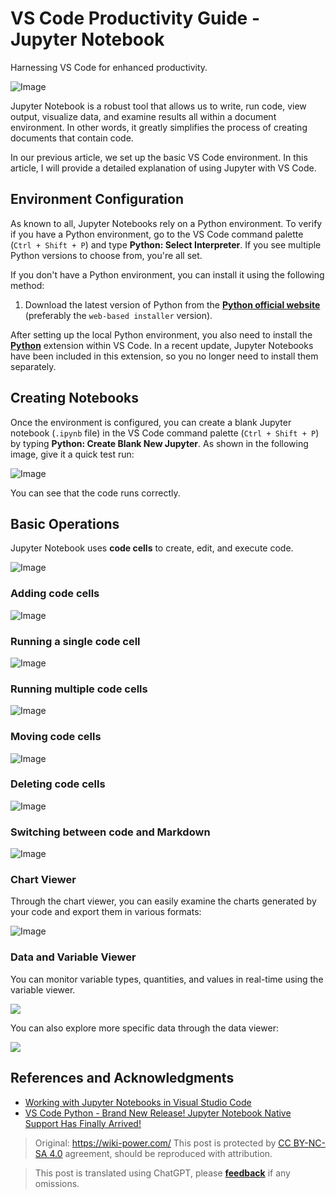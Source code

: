 # VS Code Productivity Guide - Jupyter Notebook

Harnessing VS Code for enhanced productivity.

![Image](https://media.wiki-power.com/img/20200323155728.png)

Jupyter Notebook is a robust tool that allows us to write, run code, view output, visualize data, and examine results all within a document environment. In other words, it greatly simplifies the process of creating documents that contain code.

In our previous article, we set up the basic VS Code environment. In this article, I will provide a detailed explanation of using Jupyter with VS Code.

## Environment Configuration

As known to all, Jupyter Notebooks rely on a Python environment. To verify if you have a Python environment, go to the VS Code command palette (`Ctrl + Shift + P`) and type **Python: Select Interpreter**. If you see multiple Python versions to choose from, you're all set.

If you don't have a Python environment, you can install it using the following method:

1. Download the latest version of Python from the [**Python official website**](https://www.python.org/) (preferably the `web-based installer` version).

After setting up the local Python environment, you also need to install the [**Python**](https://marketplace.visualstudio.com/items?itemName=ms-python.python) extension within VS Code. In a recent update, Jupyter Notebooks have been included in this extension, so you no longer need to install them separately.

## Creating Notebooks

Once the environment is configured, you can create a blank Jupyter notebook (`.ipynb` file) in the VS Code command palette (`Ctrl + Shift + P`) by typing **Python: Create Blank New Jupyter**. As shown in the following image, give it a quick test run:

![Image](https://media.wiki-power.com/img/20200323153020.png)

You can see that the code runs correctly.

## Basic Operations

Jupyter Notebook uses **code cells** to create, edit, and execute code.

![Image](https://media.wiki-power.com/img/20200323153717.png)

### Adding code cells

![Image](https://media.wiki-power.com/img/20200323153850.png)

### Running a single code cell

![Image](https://media.wiki-power.com/img/20200323153939.png)

### Running multiple code cells

![Image](https://media.wiki-power.com/img/20200323154005.png)

### Moving code cells

![Image](https://media.wiki-power.com/img/20200323154059.png)

### Deleting code cells

![Image](https://media.wiki-power.com/img/20200323154148.png)

### Switching between code and Markdown

![Image](https://media.wiki-power.com/img/20200323154242.png)

### Chart Viewer

Through the chart viewer, you can easily examine the charts generated by your code and export them in various formats:

![Image](https://media.wiki-power.com/img/20200323154555.png)

### Data and Variable Viewer

You can monitor variable types, quantities, and values in real-time using the variable viewer.

![](https://media.wiki-power.com/img/20200323154758.png)

You can also explore more specific data through the data viewer:

![](https://media.wiki-power.com/img/20200323154832.png)

## References and Acknowledgments

- [Working with Jupyter Notebooks in Visual Studio Code](https://code.visualstudio.com/docs/python/jupyter-support)
- [VS Code Python - Brand New Release! Jupyter Notebook Native Support Has Finally Arrived!](https://zhuanlan.zhihu.com/p/85445777)

> Original: <https://wiki-power.com/>
> This post is protected by [CC BY-NC-SA 4.0](https://creativecommons.org/licenses/by/4.0/deed.en) agreement, should be reproduced with attribution.

> This post is translated using ChatGPT, please [**feedback**](https://github.com/linyuxuanlin/Wiki_MkDocs/issues/new) if any omissions.
